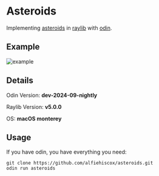 # Asteroids 

Implementing [asteroids](https://www.youtube.com/watch?v=BgloG8yt-jA) 
in [raylib](https://www.raylib.com/) 
with [odin](https://odin-lang.org/).

## Example

![example]()

## Details 

Odin Version: **dev-2024-09-nightly**

Raylib Version: **v5.0.0**

OS: **macOS monterey**

## Usage 

If you have odin, you have everything you need: 

```
git clone https://github.com/alfiehiscox/asteroids.git
odin run asteroids 
```
